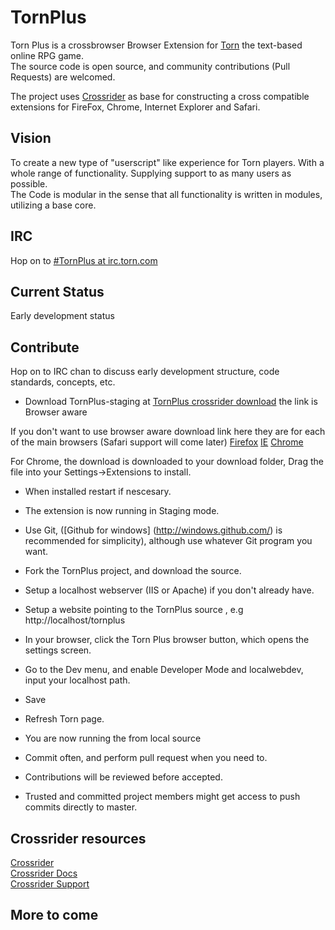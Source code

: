 # TornPlus
Torn Plus is a crossbrowser Browser Extension for [Torn](http://www.torn.com) the text-based online RPG game.  
The source code is open source, and community contributions (Pull Requests) are welcomed.  

The project uses [Crossrider](http://www.crossrider.com) as base for constructing a cross compatible extensions for FireFox, Chrome, Internet Explorer and Safari.

## Vision
To create a new type of "userscript" like experience for Torn players. With a whole range of functionality. Supplying support to as many users as possible.  
The Code is modular in the sense that all functionality is written in modules, utilizing a base core.

## IRC
Hop on to [#TornPlus at irc.torn.com](irc://irc.torn.com:6667/TornPlus)

## Current Status
Early development status

## Contribute
Hop on to IRC chan to discuss early development structure, code standards, concepts, etc.  
* Download TornPlus-staging at [TornPlus crossrider download](http://crossrider.com/download/38039) the link is Browser aware

If you don't want to use browser aware download link here they are for each of the main browsers (Safari support will come later)
[Firefox](http://crossrider.com/download/ff/38039)
[IE](http://crossrider.com/download/ie/38039)
[Chrome](http://crossrider.com/download/chrome/38039)

For Chrome, the download is downloaded to your download folder, Drag the file into your Settings->Extensions to install.

* When installed restart if nescesary.
* The extension is now running in Staging mode.
* Use Git, ([Github for windows] (http://windows.github.com/) is recommended for simplicity), although use whatever Git program you want.
* Fork the TornPlus project, and download the source.
* Setup a localhost webserver (IIS or Apache) if you don't already have.
* Setup a website pointing to the TornPlus source , e.g http://localhost/tornplus
* In your browser, click the Torn Plus browser button, which opens the settings screen.
* Go to the Dev menu, and enable Developer Mode and localwebdev, input your localhost path.
* Save
* Refresh Torn page.
* You are now running the from local source

* Commit often, and perform pull request when you need to.
* Contributions will be reviewed before accepted.

* Trusted and committed project members might get access to push commits directly to master.

## Crossrider resources
[Crossrider](http://www.crossrider.com)  
[Crossrider Docs](http://docs.crossrider.com)  
[Crossrider Support](https://getsatisfaction.com/crossrider)

## More to come
